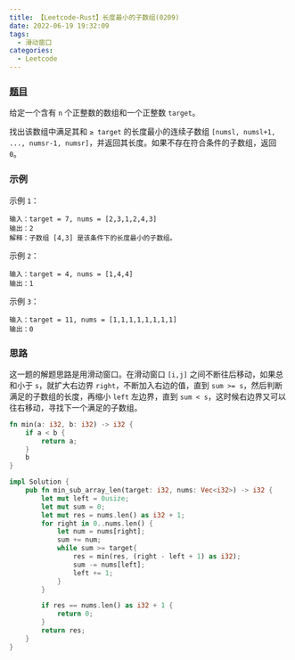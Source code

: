 ```yaml
---
title: 【Leetcode-Rust】长度最小的子数组(0209)
date: 2022-06-19 19:32:09
tags:
  - 滑动窗口
categories:
  - Leetcode
---
```


### [题目](https://leetcode.cn/problems/minimum-size-subarray-sum/)

给定一个含有 `n` 个正整数的数组和一个正整数 `target`。

找出该数组中满足其和 `≥ target` 的长度最小的连续子数组 `[numsl, numsl+1, ..., numsr-1, numsr]`，并返回其长度。如果不存在符合条件的子数组，返回 `0`。

### 示例

示例 `1`：

    输入：target = 7, nums = [2,3,1,2,4,3]
    输出：2
    解释：子数组 [4,3] 是该条件下的长度最小的子数组。

示例 `2`：

    输入：target = 4, nums = [1,4,4]
    输出：1

示例 `3`：

    输入：target = 11, nums = [1,1,1,1,1,1,1,1]
    输出：0

### 思路

这一题的解题思路是用滑动窗口。在滑动窗口 `[i,j]` 之间不断往后移动，如果总和小于 `s`，就扩大右边界 `right`，不断加入右边的值，直到 `sum >= s`，然后判断满足的子数组的长度，再缩小 `left` 左边界，直到 `sum < s`，这时候右边界又可以往右移动，寻找下一个满足的子数组。

```rust
fn min(a: i32, b: i32) -> i32 {
    if a < b {
        return a;
    }
    b
}

impl Solution {
    pub fn min_sub_array_len(target: i32, nums: Vec<i32>) -> i32 {
        let mut left = 0usize;
        let mut sum = 0;
        let mut res = nums.len() as i32 + 1;
        for right in 0..nums.len() {
            let num = nums[right];
            sum += num;
            while sum >= target{
                res = min(res, (right - left + 1) as i32);
                sum -= nums[left];
                left += 1;
            }
        }

        if res == nums.len() as i32 + 1 {
            return 0;
        }
        return res;
    }
}
```